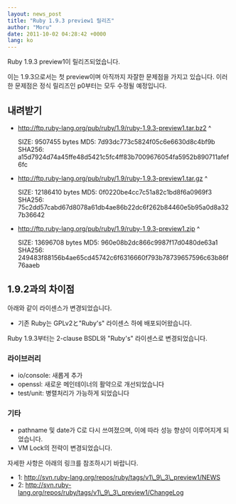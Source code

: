 ```yaml
---
layout: news_post
title: "Ruby 1.9.3 preview1 릴리즈"
author: "Moru"
date: 2011-10-02 04:28:42 +0000
lang: ko
---
```


Ruby 1.9.3 preview1이 릴리즈되었습니다.

이는 1.9.3으로서는 첫 preview이며 아직까지 자잘한 문제점을 가지고 있습니다. 이러한 문제점은 정식 릴리즈인 p0부터는
모두 수정될 예정입니다.

## 내려받기

* http://ftp.ruby-lang.org/pub/ruby/1.9/ruby-1.9.3-preview1.tar.bz2
^

    SIZE:   9507455 bytes
    MD5:    7d93dc773c5824f05c6e6630d8c4bf9b
    SHA256: a15d7924d74a45ffe48d5421c5fc4ff83b7009676054fa5952b890711afef6fc

* http://ftp.ruby-lang.org/pub/ruby/1.9/ruby-1.9.3-preview1.tar.gz
^

    SIZE:   12186410 bytes
    MD5:    0f0220be4cc7c51a82c1bd8f6a0969f3
    SHA256: 75c2dd57cabd67d8078a61db4ae86b22dc6f262b84460e5b95a0d8a327b36642

* http://ftp.ruby-lang.org/pub/ruby/1.9/ruby-1.9.3-preview1.zip
^

    SIZE:   13696708 bytes
    MD5:    960e08b2dc866c9987f17d0480de63a1
    SHA256: 249483f88156b4ae65cd45742c6f6316660f793b78739657596c63b86f76aaeb

## 1.9.2과의 차이점

아래와 같이 라이센스가 변경되었습니다.

* 기존 Ruby는 GPLv2と\"Ruby\'s\" 라이센스 하에 배포되어왔습니다.

Ruby 1.9.3부터는 2-clause BSDL와 \"Ruby\'s\" 라이센스로 변경되었습니다.

### 라이브러리

* io/console: 새롭게 추가
* openssl: 새로운 메인테이너의 활약으로 개선되었습니다
* test/unit: 병렬처리가 가능하게 되었습니다

### 기타

* pathname 및 date가 C로 다시 쓰여졌으며, 이에 따라 성능 향상이 이루어지게 되었습니다.
* VM Lock의 전략이 변경되었습니다.

자세한 사항은 아래의 링크를 참조하시기 바랍니다.

* 1: http://svn.ruby-lang.org/repos/ruby/tags/v1\_9\_3\_preview1/NEWS
* 2:
  http://svn.ruby-lang.org/repos/ruby/tags/v1\_9\_3\_preview1/ChangeLog

